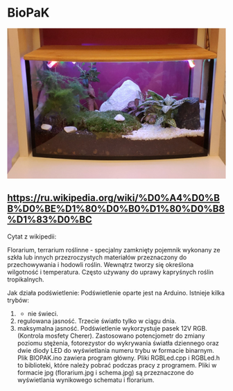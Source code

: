 # BioPaK
![Флорариум](florarium.jpg "Florarium")
##  https://ru.wikipedia.org/wiki/%D0%A4%D0%BB%D0%BE%D1%80%D0%B0%D1%80%D0%B8%D1%83%D0%BC
Cytat z wikipedii:

Florarium, terrarium roślinne - specjalny zamknięty pojemnik wykonany ze szkła lub innych przezroczystych materiałów przeznaczony do przechowywania i hodowli roślin. Wewnątrz tworzy się określona wilgotność i temperatura. Często używany do uprawy kapryśnych roślin tropikalnych.

Jak działa podświetlenie:
Podświetlenie oparte jest na Arduino. Istnieje kilka trybów:
1. - nie świeci.
2. regulowana jasność.
Trzecie światło tylko w ciągu dnia.
4. maksymalna jasność.
Podświetlenie wykorzystuje pasek 12V RGB. (Kontrola mosfety Cherer). Zastosowano potencjometr do zmiany poziomu stężenia, fotorezystor do wykrywania światła dziennego oraz dwie diody LED do wyświetlania numeru trybu w formacie binarnym.
Plik BIOPAK.ino zawiera program główny.
Pliki RGBLed.cpp i RGBLed.h to biblioteki, które należy pobrać podczas pracy z programem.
Pliki w formacie jpg (florarium.jpg i schema.jpg) są przeznaczone do wyświetlania wynikowego schematu i florarium.


